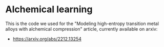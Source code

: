 # Alchemical learning

This is the code we used for the "Modeling high-entropy transition metal alloys
with alchemical compression" article, currently available on arxiv:

- https://arxiv.org/abs/2212.13254

